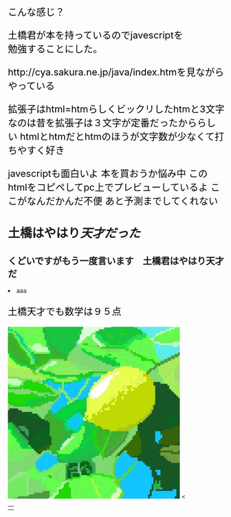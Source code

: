 
<html>
<head>
  <style>@charset "utf8-8";
p{color:black;
  font-size: 22px
    ;}
</style>
<meta chareset="utf-8">
<title>サイト名</title>
<meta name="descripton" content="htmlの本を土橋君が持っているのでjavespcript">
<head>
<body>
<script type="text/javascript"><!--
myMes = new Array(24);
myMes[0] = "こんばんは午前０時です";
myMes[1] = "こんばんは午前１時です";
myMes[2] = "こんばんは午前２時です";
myMes[3] = "こんばんは午前３時です";
myMes[4] = "こんばんは午前４時です";
myMes[5] = "おはようございます午前５時です";
myMes[6] = "おはようございます午前６時です";
myMes[7] = "おはようございます午前７時です";
myMes[8] = "おはようございます午前８時です";
myMes[9] = "おはようございます午前９時です";
myMes[10] = "おはようございます午前１０時です";
myMes[11] = "おはようございます午前１１時です";
myMes[12] = "こんにちは午後０時です";
myMes[13] = "こんにちは午後１時です";
myMes[14] = "こんにちは午後２時です";
myMes[15] = "こんにちは午後３時です";
myMes[16] = "こんにちは午後４時です";
myMes[17] = "こんにちは午後５時です";
myMes[18] = "こんばんは午後６時です";
myMes[19] = "こんばんは午後７時です";
myMes[20] = "こんばんは午後８時です";
myMes[21] = "こんばんは午後９時です";
myMes[22] = "こんばんは午後１０時です";
myMes[23] = "こんばんは午後１１時です";
document.write ( myMes[(new Date()).getHours()] );
// --></script>
<script type="text/javascript"><!--
myTbl     = new Array("日","月","火","水","木","金","土");
myD       = new Date();

myYear    = myD.getFullYear();
myMonth   = myD.getMonth() + 1;
myDate    = myD.getDate();
myDay     = myD.getDay();
myHours   = myD.getHours();
myMinutes = myD.getMinutes();
mySeconds = myD.getSeconds();

myMess1   = myYear + "年" + myMonth + "月" + myDate + "日";
myMess2   = myTbl[myDay] + "曜日";
myMess3   = myHours + "時" + myMinutes + "分" + mySeconds + "秒";
myMess    = myMess1 + " " + myMess2 + " " + myMess3;
document.write( myMess );
// --></script>
<script type="text/javascript"><!--
  document.write ("こんにちは");
  // -->
  </script>

  <p>こんな感じ？</p>
  <p>土橋君が本を持っているのでjavescriptを<br>
  勉強することにした。</p>
  <p>http://cya.sakura.ne.jp/java/index.htmを見ながらやっている</p>
  <p>拡張子はhtml=htmらしくビックリしたhtmと3文字なのは昔を拡張子は３文字が定番だったかららしい
  htmlとhtmだとhtmのほうが文字数が少なくて打ちやすく好き</p>
  <p>javescriptも面白いよ
  本を買おうか悩み中
  このhtmlをコピペしてpc上でプレビューしているよ
  ここがなんだかんだ不便
  あと予測までしてくれない
  </p>
  <h1>土橋はやはり<em>天才だった</em></h1>
  <h2>くどいですがもう一度言います　土橋君はやはり<strong>天才</strong>だ</h2>
<li>aaa</li>
<p>土橋天才でも数学は９５点</p>
  <img src="SharedScreenshot (2).jpg" alt="レモンの" width="400">
  <table>
    <tr> 
      <th>
         </th>
      <
      </tr> 
  </table>
  </body>
</html>
